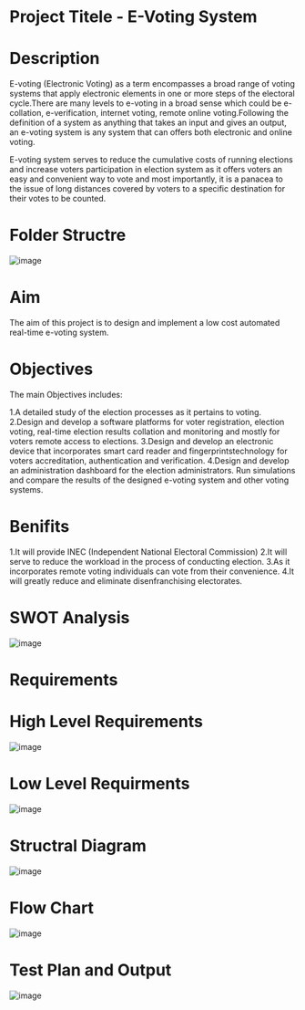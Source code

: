 # Project Titele - E-Voting System

# Description                                                                       
                                                                        
E-voting (Electronic Voting) as a term encompasses a broad range of voting systems that apply electronic elements in one or more steps of the electoral cycle.There are many levels to e-voting in a broad sense which could be e-collation, e-verification, internet voting, remote online voting.Following the definition of a system as anything that takes an input and gives an output, an e-voting system is any system that can offers both electronic and online voting.

E-voting system serves to reduce the cumulative costs of running elections and increase voters participation in election system as it offers voters an easy and convenient way to vote and most importantly, it is a panacea to the issue of long distances covered by voters to a specific destination for their votes to be counted.

# Folder Structre

![image](https://user-images.githubusercontent.com/98792351/153707357-230b50c6-af7f-4cf2-8010-ec2a61d7a65f.png)

# Aim
The aim of this project is to design and implement a low cost automated real-time e-voting system.

# Objectives

The main Objectives includes:

1.A detailed study of the election processes as it pertains to voting.
2.Design and develop a software platforms for voter registration, election voting, real-time election results collation and monitoring and mostly for voters remote access to elections.
3.Design and develop an electronic device that incorporates smart card reader and fingerprintstechnology for voters accreditation, authentication and verification.
4.Design and develop an administration dashboard for the election administrators.
Run simulations and compare the results of the designed e-voting system and other voting systems.

# Benifits

1.It will provide INEC (Independent National Electoral Commission)
2.It will serve to reduce the workload in the process of conducting election.
3.As it incorporates remote voting individuals can vote from their convenience.
4.It will greatly reduce and eliminate disenfranchising electorates.

# SWOT Analysis

![image](https://user-images.githubusercontent.com/98792351/153707504-ce712d16-ffed-4dfe-ab77-027ba59b30fc.png)

# Requirements

# High Level Requirements

![image](https://user-images.githubusercontent.com/98792351/153707523-e2ef05aa-3fb6-4488-a232-09c8ee74d63d.png)

# Low Level Requirments

![image](https://user-images.githubusercontent.com/98792351/153707533-bfc36c05-a315-4721-b2a7-49b69db64394.png)

# Structral Diagram

![image](https://user-images.githubusercontent.com/98792351/153707627-3b46cc70-d225-4b04-95c2-9230499ecd21.png)

# Flow Chart

![image](https://user-images.githubusercontent.com/98792351/153707646-2afbf609-36da-45ea-b9b2-8e833f130010.png)

# Test Plan and Output

![image](https://user-images.githubusercontent.com/98792351/153707713-a33c496f-abe8-4a81-a1bf-a85aecefcaea.png)







